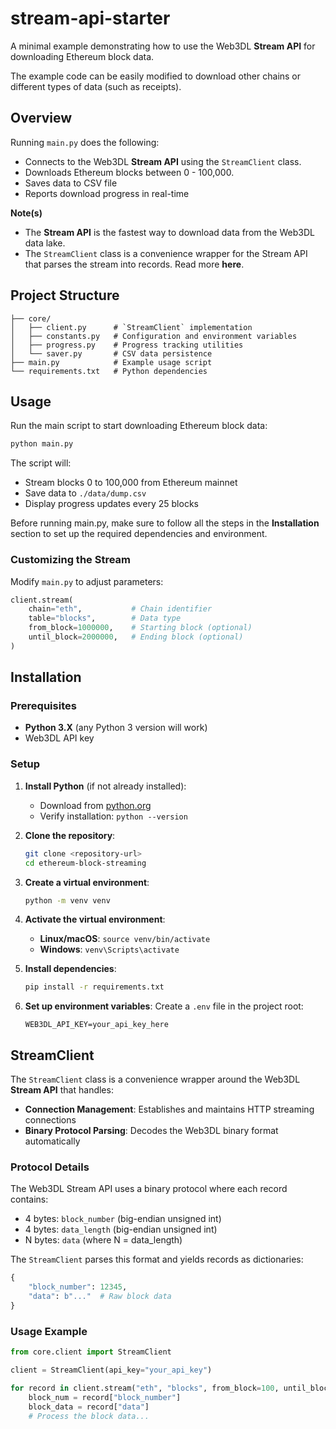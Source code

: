 # stream-api-starter

A minimal example demonstrating how to use the Web3DL **Stream API** for downloading Ethereum block data.

The example code can be easily modified to download other chains or different types of data (such as receipts).

## Overview

Running `main.py` does the following:

- Connects to the Web3DL **Stream API** using the `StreamClient` class.
- Downloads Ethereum blocks between 0 - 100,000.
- Saves data to CSV file
- Reports download progress in real-time

**Note(s)**

- The **Stream API** is the fastest way to download data from the Web3DL data lake.
- The `StreamClient` class is a convenience wrapper for the Stream API that parses the stream into records. Read more **here**.

## Project Structure

```
├── core/
│   ├── client.py      # `StreamClient` implementation
│   ├── constants.py   # Configuration and environment variables
│   ├── progress.py    # Progress tracking utilities
│   └── saver.py       # CSV data persistence
├── main.py            # Example usage script
└── requirements.txt   # Python dependencies
```

## Usage

Run the main script to start downloading Ethereum block data:

```bash
python main.py
```

The script will:

- Stream blocks 0 to 100,000 from Ethereum mainnet
- Save data to `./data/dump.csv`
- Display progress updates every 25 blocks

Before running main.py, make sure to follow all the steps in the **Installation** section to set up the required dependencies and environment.

### Customizing the Stream

Modify `main.py` to adjust parameters:

```python
client.stream(
    chain="eth",           # Chain identifier
    table="blocks",        # Data type
    from_block=1000000,    # Starting block (optional)
    until_block=2000000,   # Ending block (optional)
)
```

## Installation

### Prerequisites

- **Python 3.X** (any Python 3 version will work)
- Web3DL API key

### Setup

1. **Install Python** (if not already installed):
   - Download from [python.org](https://python.org)
   - Verify installation: `python --version`

2. **Clone the repository**:
   ```bash
   git clone <repository-url>
   cd ethereum-block-streaming
   ```

3. **Create a virtual environment**:
   ```bash
   python -m venv venv
   ```

4. **Activate the virtual environment**:
   - **Linux/macOS**: `source venv/bin/activate`
   - **Windows**: `venv\Scripts\activate`

5. **Install dependencies**:
   ```bash
   pip install -r requirements.txt
   ```

6. **Set up environment variables**:
   Create a `.env` file in the project root:
   ```
   WEB3DL_API_KEY=your_api_key_here
   ```

## StreamClient

The `StreamClient` class is a convenience wrapper around the Web3DL **Stream API** that handles:

- **Connection Management**: Establishes and maintains HTTP streaming connections
- **Binary Protocol Parsing**: Decodes the Web3DL binary format automatically

### Protocol Details

The Web3DL Stream API uses a binary protocol where each record contains:

- 4 bytes: `block_number` (big-endian unsigned int)
- 4 bytes: `data_length` (big-endian unsigned int)  
- N bytes: `data` (where N = data_length)

The `StreamClient` parses this format and yields records as dictionaries:
```python
{
    "block_number": 12345,
    "data": b"..."  # Raw block data
}
```

### Usage Example

```python
from core.client import StreamClient

client = StreamClient(api_key="your_api_key")

for record in client.stream("eth", "blocks", from_block=100, until_block=200):
    block_num = record["block_number"]
    block_data = record["data"]
    # Process the block data...
```
